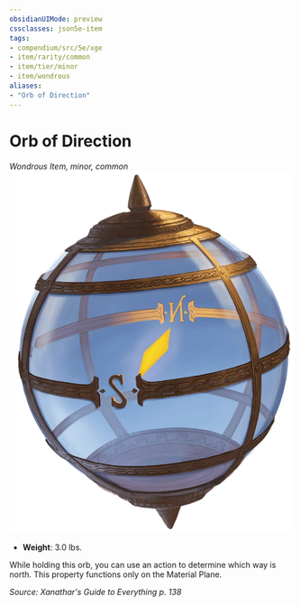 ```yaml
---
obsidianUIMode: preview
cssclasses: json5e-item
tags:
- compendium/src/5e/xge
- item/rarity/common
- item/tier/minor
- item/wondrous
aliases: 
- "Orb of Direction"
---
```

# Orb of Direction
*Wondrous Item, minor, common*  
![](https://raw.githubusercontent.com/5etools-mirror-2/5etools-img/main/items/XGE/Orb%20of%20Direction.webp#right)  

- **Weight**: 3.0 lbs.

While holding this orb, you can use an action to determine which way is north. This property functions only on the Material Plane.

*Source: Xanathar's Guide to Everything p. 138*